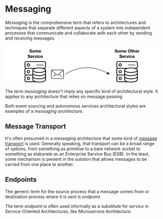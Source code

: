 # Messaging

_Messaging_ is the comprehensive term that refers to architectures and techniques that separate different aspects of a system into independent processes that communicate and collaborate with each other by sending and receiving messages.

![Messaging](../../images/messaging.png)

The term _messaging_ doesn't imply any specific kind of architectural style. It applies to any architecture that relies on message passing.

Both event sourcing and autonomous services architectural styles are examples of a _messaging architecture_.

## Message Transport

It's often presumed in a _messaging_ architecture that some kind of [message transport](/glossary.md#message-queue-and-message-bus) is used. Generally speaking, that transport can be a broad range of options, from something as primitive to a bare network socket to something as elaborate as an Enterprise Service Bus (ESB). In the least, some mechanism is present in the solution that allows messages to be carried from one place to another.

## Endpoints

The generic term for the source process that a message comes from or destination process where it is sent is _endpoint_.

The term _endpoint_ is often used informally as a substitute for _service_ in Service-Oriented Architectures, like Microservice Architecture.
